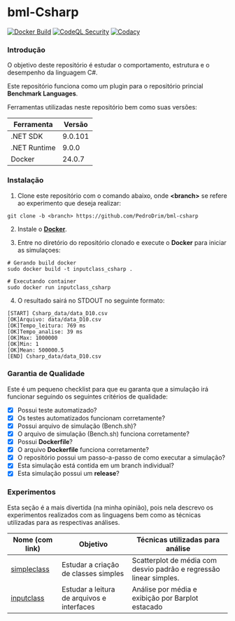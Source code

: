 # bml-Csharp

[![Docker Build](https://github.com/PedroDrim/bml-csharp/actions/workflows/dotnet.yml/badge.svg?branch=inputclass)](https://github.com/PedroDrim/bml-csharp/actions)
[![CodeQL Security](https://github.com/PedroDrim/bml-csharp/actions/workflows/codeql.yml/badge.svg?branch=inputclass)](https://github.com/PedroDrim/bml-csharp/actions)
[![Codacy](https://github.com/PedroDrim/bml-csharp/actions/workflows/codacy.yml/badge.svg?branch=inputclass)](https://github.com/PedroDrim/bml-csharp/actions)

### Introdução

O objetivo deste repositório é estudar o comportamento, estrutura e o desempenho da linguagem C#.

Este repositório funciona como um plugin para o repositório princial **Benchmark Languages**.

Ferramentas utilizadas neste repositório bem como suas versões:

|Ferramenta   |Versão  |
|-------------|--------|
|.NET SDK     |9.0.101 |
|.NET Runtime |9.0.0   |
|Docker       |24.0.7  |

### Instalação

1. Clone este repositório com o comando abaixo, onde **\<branch\>** se refere ao experimento que deseja realizar:

```
git clone -b <branch> https://github.com/PedroDrim/bml-csharp
```

2. Instale o [**Docker**](https://docs.docker.com/engine/install/).

3. Entre no diretório do repositório clonado e execute o **Docker** para iniciar as simulaçoes:

```
# Gerando build docker
sudo docker build -t inputclass_csharp .

# Executando container
sudo docker run inputclass_csharp
```

4. O resultado sairá no STDOUT no seguinte formato:

```
[START] Csharp_data/data_D10.csv
[OK]Arquivo: data/data_D10.csv
[OK]Tempo_leitura: 769 ms
[OK]Tempo_analise: 39 ms
[OK]Max: 1000000
[OK]Min: 1
[OK]Mean: 500000.5
[END] Csharp_data/data_D10.csv
```

### Garantia de Qualidade

Este é um pequeno checklist para que eu garanta que a simulação irá funcionar seguindo os seguintes critérios de qualidade:

- [x] Possui teste automatizado?
- [x] Os testes automatizados funcionam corretamente?
- [x] Possui arquivo de simulação (Bench.sh)?
- [x] O arquivo de simulação (Bench.sh) funciona corretamente?
- [x] Possui **Dockerfile**?
- [x] O arquivo **Dockerfile** funciona corretamente?
- [x] O repositório possui um passo-a-passo de como executar a simulação?
- [x] Esta simulação está contida em um branch individual?
- [x] Esta simulação possui um **release**?

### Experimentos

Esta seção é a mais divertida (na minha opinião), pois nela descrevo os experimentos realizados com as linguagens bem como as técnicas utilizadas para as respectivas análises.

| Nome (com link) | Objetivo | Técnicas utilizadas para análise |
|-----------------|----------|----------------------------------|
| [simpleclass](https://github.com/PedroDrim/Benchmark-Languages/blob/simpleclass/Documents/simpleclass.md) | Estudar a criação de classes simples | Scatterplot de média com desvio padrão e regressão linear simples.|
| [inputclass](https://github.com/PedroDrim/Benchmark-Languages/blob/master/outputs/inputclass/inputclass.md) | Estudar a leitura de arquivos e interfaces | Análise por média e exibição por Barplot estacado |
